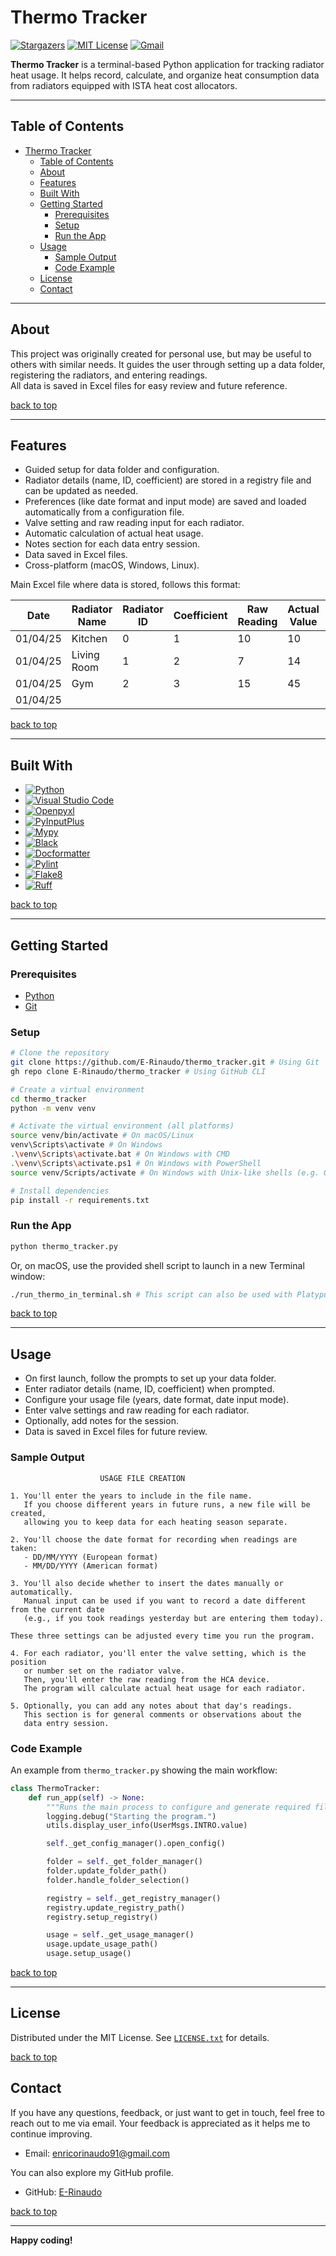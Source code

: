 # Thermo Tracker

[![Stargazers][stars-shield]][stars-url]
[![MIT License][license-shield]][license-url]
[![Gmail][Gmail-shield]][Gmail-url]

**Thermo Tracker** is a terminal-based Python application for tracking radiator heat usage.
It helps record, calculate, and organize heat consumption data from radiators equipped with ISTA heat cost allocators.

---

## Table of Contents

- [Thermo Tracker](#thermo-tracker)
  - [Table of Contents](#table-of-contents)
  - [About](#about)
  - [Features](#features)
  - [Built With](#built-with)
  - [Getting Started](#getting-started)
    - [Prerequisites](#prerequisites)
    - [Setup](#setup)
    - [Run the App](#run-the-app)
  - [Usage](#usage)
    - [Sample Output](#sample-output)
    - [Code Example](#code-example)
  - [License](#license)
  - [Contact](#contact)

---

## About

This project was originally created for personal use, but may be useful to others with similar needs.
It guides the user through setting up a data folder, registering the radiators, and entering readings.  
All data is saved in Excel files for easy review and future reference.

[back to top](#thermo-tracker)

---

## Features

- Guided setup for data folder and configuration.
- Radiator details (name, ID, coefficient) are stored in a registry file and can be updated as needed.
- Preferences (like date format and input mode) are saved and loaded automatically from a configuration file.
- Valve setting and raw reading input for each radiator.
- Automatic calculation of actual heat usage.
- Notes section for each data entry session.
- Data saved in Excel files.
- Cross-platform (macOS, Windows, Linux).

Main Excel file where data is stored, follows this format:

| Date     | Radiator Name | Radiator ID | Coefficient | Raw Reading | Actual Value | Total | Valve Setting | Notes |
|----------|---------------|-------------|-------------|-------------|--------------|-------|---------------|-------|
| 01/04/25 | Kitchen       | 0           | 1           | 10          | 10           |       | 2             |       |
| 01/04/25 | Living Room   | 1           | 2           | 7           | 14           |       | 2.5           |       |
| 01/04/25 | Gym           | 2           | 3           | 15          | 45           |       | 3             |       |
| 01/04/25 |               |             |             |             |              | 69    |               |       |

[back to top](#thermo-tracker)

---

## Built With

- [![Python][Python-badge]][Python-url]
- [![Visual Studio Code][VSCode-badge]][VSCode-url]
- [![Openpyxl][Openpyxl-badge]][Openpyxl-url]
- [![PyInputPlus][PyInputPlus-badge]][PyInputPlus-url]
- [![Mypy][Mypy-badge]][Mypy-url]
- [![Black][Black-badge]][Black-url]
- [![Docformatter][Docformatter-badge]][Docformatter-url]
- [![Pylint][Pylint-badge]][Pylint-url]
- [![Flake8][Flake8-badge]][Flake8-url]
- [![Ruff][Ruff-badge]][Ruff-url]
  
[back to top](#thermo-tracker)

---

## Getting Started

### Prerequisites

- [Python][Python-download]
- [Git][Git-download]
  
### Setup

```bash
# Clone the repository
git clone https://github.com/E-Rinaudo/thermo_tracker.git # Using Git
gh repo clone E-Rinaudo/thermo_tracker # Using GitHub CLI

# Create a virtual environment
cd thermo_tracker
python -m venv venv

# Activate the virtual environment (all platforms)
source venv/bin/activate # On macOS/Linux
venv\Scripts\activate # On Windows
.\venv\Scripts\activate.bat # On Windows with CMD
.\venv\Scripts\activate.ps1 # On Windows with PowerShell
source venv/Scripts/activate # On Windows with Unix-like shells (e.g. Git Bash)

# Install dependencies
pip install -r requirements.txt
```

### Run the App

```bash
python thermo_tracker.py
```

Or, on macOS, use the provided shell script to launch in a new Terminal window:

```bash
./run_thermo_in_terminal.sh # This script can also be used with Platypus to create a standalone macOS app bundle. https://sveinbjorn.org/platypus
```

[back to top](#thermo-tracker)

---

## Usage

- On first launch, follow the prompts to set up your data folder.
- Enter radiator details (name, ID, coefficient) when prompted.
- Configure your usage file (years, date format, date input mode).
- Enter valve settings and raw reading for each radiator.
- Optionally, add notes for the session.
- Data is saved in Excel files for future review.

### Sample Output

```text
                    USAGE FILE CREATION

1. You'll enter the years to include in the file name.
   If you choose different years in future runs, a new file will be created,
   allowing you to keep data for each heating season separate.

2. You'll choose the date format for recording when readings are taken:
   - DD/MM/YYYY (European format)
   - MM/DD/YYYY (American format)

3. You'll also decide whether to insert the dates manually or automatically.
   Manual input can be used if you want to record a date different from the current date
   (e.g., if you took readings yesterday but are entering them today).

These three settings can be adjusted every time you run the program.

4. For each radiator, you'll enter the valve setting, which is the position
   or number set on the radiator valve.
   Then, you'll enter the raw reading from the HCA device.
   The program will calculate actual heat usage for each radiator.

5. Optionally, you can add any notes about that day's readings.
   This section is for general comments or observations about the
   data entry session.
```

### Code Example

An example from `thermo_tracker.py` showing the main workflow:

```py
class ThermoTracker:
    def run_app(self) -> None:
        """Runs the main process to configure and generate required files."""
        logging.debug("Starting the program.")
        utils.display_user_info(UserMsgs.INTRO.value)

        self._get_config_manager().open_config()

        folder = self._get_folder_manager()
        folder.update_folder_path()
        folder.handle_folder_selection()

        registry = self._get_registry_manager()
        registry.update_registry_path()
        registry.setup_registry()

        usage = self._get_usage_manager()
        usage.update_usage_path()
        usage.setup_usage()
```

[back to top](#thermo-tracker)

---

## License

Distributed under the MIT License. See [`LICENSE.txt`](LICENSE.txt) for details.

[back to top](#thermo-tracker)

## Contact

If you have any questions, feedback, or just want to get in touch, feel free to reach out to me via email. Your feedback is appreciated as it helps me to continue improving.

- Email: <enricorinaudo91@gmail.com>  

You can also explore my GitHub profile.

- GitHub: [E-Rinaudo](https://github.com/E-Rinaudo)

[back to top](#thermo-tracker)

---

**Happy coding!**

<!-- SHIELDS -->
[stars-shield]: https://img.shields.io/github/stars/E-Rinaudo/thermo_tracker.svg?style=flat
[stars-url]: https://github.com/E-Rinaudo/thermo_tracker/stargazers
[license-shield]: https://img.shields.io/github/license/E-Rinaudo/thermo_tracker.svg?style=flat
[license-url]: https://github.com/E-Rinaudo/thermo_tracker/blob/main/LICENSE.txt
[Gmail-shield]: https://img.shields.io/badge/Gmail-D14836?style=flat&logo=gmail&logoColor=white
[Gmail-url]: mailto:enricorinaudo91@gmail.com

<!-- BADGES -->
[Python-badge]: https://img.shields.io/badge/python-3670A0?logo=python&logoColor=ffdd54&style=flat
[Python-url]: https://docs.python.org/3/
[VSCode-badge]: https://img.shields.io/badge/Visual%20Studio%20Code-007ACC?logo=visualstudiocode&logoColor=fff&style=flat
[VSCode-url]: https://code.visualstudio.com/docs
[Openpyxl-badge]: https://img.shields.io/badge/openpyxl-darkgreen?logo=python&logoColor=ffdd54&style=flat
[Openpyxl-url]: https://openpyxl.readthedocs.io/en/stable/
[PyInputPlus-badge]:https://img.shields.io/badge/PyInputPlus-4caf50?logo=python&logoColor=ffdd54&style=flat
[PyInputPlus-url]: https://pyinputplus.readthedocs.io/en/latest/
[Mypy-badge]: https://img.shields.io/badge/mypy-checked-blue?style=flat
[Mypy-url]: https://mypy.readthedocs.io/
[Black-badge]: https://img.shields.io/badge/code%20style-black-000000.svg
[Black-url]: https://black.readthedocs.io/en/stable/
[Pylint-badge]: https://img.shields.io/badge/linting-pylint-yellowgreen?style=flat
[Pylint-url]: https://pylint.readthedocs.io/
[Ruff-badge]: https://img.shields.io/endpoint?url=https://raw.githubusercontent.com/astral-sh/ruff/main/assets/badge/v2.json
[Ruff-url]: https://docs.astral.sh/ruff/tutorial/
[Flake8-badge]: https://img.shields.io/badge/linting-flake8-blue?style=flat
[Flake8-url]: https://flake8.pycqa.org/en/latest/
[Docformatter-badge]: https://img.shields.io/badge/formatter-docformatter-fedcba.svg
[Docformatter-url]: https://github.com/PyCQA/docformatter

<!-- PREREQUISITES LINKS -->
[Python-download]: https://www.python.org/downloads/
[Git-download]: https://git-scm.com
